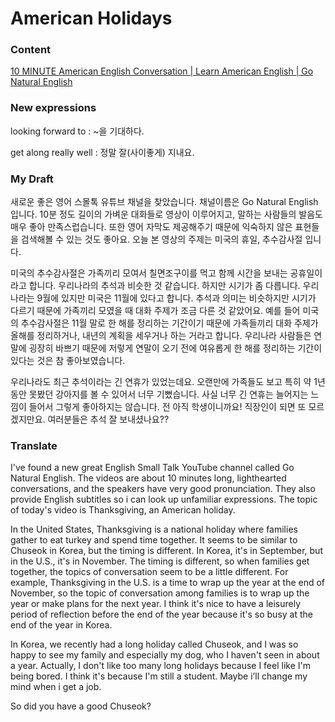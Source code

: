 # American Holidays

### Content

[10 MINUTE American English Conversation | Learn American English | Go Natural English](https://www.youtube.com/watch?v=7qN_1m8PLgE)

### New expressions

looking forward to : ~을 기대하다.

get along really well : 정말 잘(사이좋게) 지내요.

### My Draft

새로운 좋은 영어 스몰톡 유튜브 채널을 찾았습니다. 채널이름은 Go Natural English 입니다. 10분 정도 길이의 가벼운 대화들로 영상이 이루어지고, 말하는 사람들의 발음도 매우 좋아 만족스럽습니다. 또한 영어 자막도 제공해주기 때문에 익숙하지 않은 표현들을 검색해볼 수 있는 것도 좋아요. 오늘 본 영상의 주제는 미국의 휴일, 추수감사절 입니다.

미국의 추수감사절은 가족끼리 모여서 칠면조구이를 먹고 함께 시간을 보내는 공휴일이라고 합니다. 우리나라의 추석과 비슷한 것 같습니다. 하지만 시기가 좀 다릅니다. 우리나라는 9월에 있지만 미국은 11월에 있다고 합니다. 추석과 의미는 비슷하지만 시기가 다르기 때문에 가족끼리 모였을 때 대화 주제가 조금 다른 것 같았어요. 예를 들어 미국의 추수감사절은 11월 말로 한 해를 정리하는 기간이기 때문에 가족들끼리 대화 주제가 올해를 정리하거나, 내년의 계획을 세우거나 하는 거라고 합니다. 우리나라 사람들은 연말에 굉장히 바쁘기 때문에 저렇게 연말이 오기 전에 여유롭게 한 해를 정리하는 기간이 있다는 것은 참 좋아보였습니다.

우리나라도 최근 추석이라는 긴 연휴가 있었는데요. 오랜만에 가족들도 보고 특히 약 1년동안 못봤던 강아지를 볼 수 있어서 너무 기뻤습니다. 사실 너무 긴 연휴는 늘어지는 느낌이 들어서 그렇게 좋아하지는 않습니다. 전 아직 학생이니까요! 직장인이 되면 또 모르겠지만요. 여러분들은 추석 잘 보내셨나요??

### Translate

I've found a new great English Small Talk YouTube channel called Go Natural English. The videos are about 10 minutes long, lighthearted conversations, and the speakers have very good pronunciation. They also provide English subtitles so i can look up unfamiliar expressions. The topic of today's video is Thanksgiving, an American holiday.

In the United States, Thanksgiving is a national holiday where families gather to eat turkey and spend time together. It seems to be similar to Chuseok in Korea, but the timing is different. In Korea, it's in September, but in the U.S., it's in November. The timing is different, so when families get together, the topics of conversation seem to be a little different. For example, Thanksgiving in the U.S. is a time to wrap up the year at the end of November, so the topic of conversation among families is to wrap up the year or make plans for the next year. I think it's nice to have a leisurely period of reflection before the end of the year because it's so busy at the end of the year in Korea.

In Korea, we recently had a long holiday called Chuseok, and I was so happy to see my family and especially my dog, who I haven't seen in about a year. Actually, I don't like too many long holidays because I feel like I'm being bored. I think it's because I'm still a student. Maybe i’ll change my mind when i get a job.

So did you have a good Chuseok?